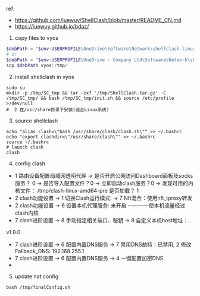 ref:
- https://github.com/juewuy/ShellClash/blob/master/README_CN.md
- https://juewuy.github.io/bdaz/

1. copy files to vyos
```powershell
$debPath = "$env:USERPROFILE\OneDrive\Software\Network\shellclash-linux\*"
# or 
$debPath = "$env:USERPROFILE\OneDrive - Company Ltd\Software\Network\shellclash-linux\*"
scp $debPath vyos:/tmp/
```
2. install shellclash in vyos
```shell
sudo su
mkdir -p /tmp/SC_tmp && tar -zxf '/tmp/ShellClash.tar.gz' -C /tmp/SC_tmp/ && bash /tmp/SC_tmp/init.sh && source /etc/profile >/dev/null
#  2 在/usr/share目录下安装(适合Linux系统)
```
3. source shellclash
```shell
echo "alias clash=\"bash /usr/share/clash/clash.sh\"" >> ~/.bashrc
echo "export clashdir=\"/usr/share/clash\"" >> ~/.bashrc
source ~/.bashrc
# launch clash 
clash
```
4. config clash
- 1 路由设备配置局域网透明代理 -> 是否开启公网访问Dashboard面板及socks服务？ 0 
    -> 是否导入配置文件？0 -> 立即启动clash服务？0 -> 发现可用的内核文件： /tmp/clash-linux-amd64-pre 
    是否加载？ 1
- 2 clash功能设置 -> 1 切换Clash运行模式: -> 7 Nft混合：使用nft_tproxy转发
- 2 clash功能设置 -> 6 设置本机代理服务:    未开启   ————使本机流量经过clash内核
- 7 clash进阶设置 -> 8 手动指定相关端口、秘钥 -> 8 自定义本机host地址：...

v1.8.0
- 7 clash进阶设置 ->  6 配置内置DNS服务 -> 7 禁用DNS劫持：已禁用, 2 修改Fallback_DNS: 192.168.255.1
- 7 clash进阶设置 ->  6 配置内置DNS服务 ->  4 一键配置加密DNS
-
<!-- 
1. install shellclash:
from vyos, run 
```shell
sudo su
# set proxy
export all_proxy=http://ip_address:port_number
# run shellclash install script
export url='https://gh.jwsc.eu.org/master' && bash -c "$(curl -kfsSl $url/install.sh)" && source /etc/profile &> /dev/null
#  2 在/usr/share目录下安装(适合Linux系统)

# run below command to source clash
echo "alias clash=\"bash /usr/share/clash/clash.sh\"" >> ~/.bashrc
echo "export clashdir=\"/usr/share/clash\"" >> ~/.bashrc
source ~/.bashrc

# launch and config shellclash
clash
# 1  路由设备配置局域网透明代理
# 2 clash功能设置 -> 1 切换Clash运行模式: -> 7 Nft混合：使用nft_tproxy转发
# 2 clash功能设置 -> 6 设置本机代理服务:    未开启   ————使本机流量经过clash内核
# 7 clash进阶设置 -> 8 手动指定相关端口、秘钥 -> 8 自定义本机host地址：...

# unset proxy
unset all_proxy
``` -->

5. update nat config
```shell
bash /tmp/finalConfig.sh
```